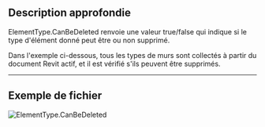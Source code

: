 ## Description approfondie
ElementType.CanBeDeleted renvoie une valeur true/false qui indique si le type d'élément donné peut être ou non supprimé.

Dans l'exemple ci-dessous, tous les types de murs sont collectés à partir du document Revit actif, et il est vérifié s'ils peuvent être supprimés.
___
## Exemple de fichier

![ElementType.CanBeDeleted](./Revit.Elements.ElementType.CanBeDeleted_img.jpg)
